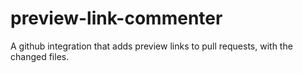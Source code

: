 # preview-link-commenter
A github integration that adds preview links to pull requests, with the changed files.
